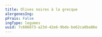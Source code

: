 ```yaml
---
title: Olives noires à la grecque
alergenesIng:
pFrais: False
ingType: legumes
uuid: 7c606873-a23d-42e6-9bde-be62ca8ba86e
---
```

